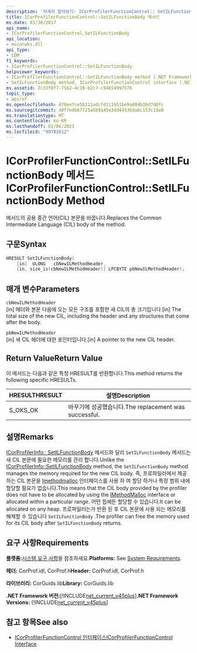 ```yaml
---
description: '자세히 알아보기: ICorProfilerFunctionControl:: SetILFunctionBody 메서드'
title: ICorProfilerFunctionControl::SetILFunctionBody 메서드
ms.date: 03/30/2017
api_name:
- ICorProfilerFunctionControl.SetILFunctionBody
api_location:
- mscorwks.dll
api_type:
- COM
f1_keywords:
- ICorProfilerFunctionControl::SetILFunctionBody
helpviewer_keywords:
- ICorProfilerFunctionControl::SetILFunctionBody method [.NET Framework profiling]
- SetILFunctionBody method, ICorProfilerFunctionControl interface [.NET Framework profiling]
ms.assetid: 2c33f0f7-75b2-4c19-b2c7-c94b54997576
topic_type:
- apiref
ms.openlocfilehash: 470eefce5b211adcfd111951be9a004b3bd7d8fc
ms.sourcegitcommit: ddf7edb67715a5b9a45e3dd44536dabc153c1de0
ms.translationtype: MT
ms.contentlocale: ko-KR
ms.lasthandoff: 02/06/2021
ms.locfileid: "99781612"
---
```

# <a name="icorprofilerfunctioncontrolsetilfunctionbody-method"></a><span data-ttu-id="5c41e-103">ICorProfilerFunctionControl::SetILFunctionBody 메서드</span><span class="sxs-lookup"><span data-stu-id="5c41e-103">ICorProfilerFunctionControl::SetILFunctionBody Method</span></span>

<span data-ttu-id="5c41e-104">메서드의 공용 중간 언어(CIL) 본문을 바꿉니다.</span><span class="sxs-lookup"><span data-stu-id="5c41e-104">Replaces the Common Intermediate Language (CIL) body of the method.</span></span>  
  
## <a name="syntax"></a><span data-ttu-id="5c41e-105">구문</span><span class="sxs-lookup"><span data-stu-id="5c41e-105">Syntax</span></span>  
  
```cpp  
HRESULT SetILFunctionBody(  
    [in]  ULONG   cbNewILMethodHeader,  
    [in, size_is(cbNewILMethodHeader)] LPCBYTE pbNewILMethodHeader);  
```  
  
## <a name="parameters"></a><span data-ttu-id="5c41e-106">매개 변수</span><span class="sxs-lookup"><span data-stu-id="5c41e-106">Parameters</span></span>  

 `cbNewILMethodHeader`  
 <span data-ttu-id="5c41e-107">[in] 헤더와 본문 다음에 오는 모든 구조를 포함한 새 CIL의 총 크기입니다.</span><span class="sxs-lookup"><span data-stu-id="5c41e-107">[in] The total size of the new CIL, including the header and any structures that come after the body.</span></span>  
  
 `pbNewILMethodHeader`  
 <span data-ttu-id="5c41e-108">[in] 새 CIL 헤더에 대한 포인터입니다.</span><span class="sxs-lookup"><span data-stu-id="5c41e-108">[in] A pointer to the new CIL header.</span></span>  
  
## <a name="return-value"></a><span data-ttu-id="5c41e-109">Return Value</span><span class="sxs-lookup"><span data-stu-id="5c41e-109">Return Value</span></span>  

 <span data-ttu-id="5c41e-110">이 메서드는 다음과 같은 특정 HRESULT를 반환합니다.</span><span class="sxs-lookup"><span data-stu-id="5c41e-110">This method returns the following specific HRESULTs.</span></span>  
  
|<span data-ttu-id="5c41e-111">HRESULT</span><span class="sxs-lookup"><span data-stu-id="5c41e-111">HRESULT</span></span>|<span data-ttu-id="5c41e-112">설명</span><span class="sxs-lookup"><span data-stu-id="5c41e-112">Description</span></span>|  
|-------------|-----------------|  
|<span data-ttu-id="5c41e-113">S_OK</span><span class="sxs-lookup"><span data-stu-id="5c41e-113">S_OK</span></span>|<span data-ttu-id="5c41e-114">바꾸기에 성공했습니다.</span><span class="sxs-lookup"><span data-stu-id="5c41e-114">The replacement was successful.</span></span>|  
  
## <a name="remarks"></a><span data-ttu-id="5c41e-115">설명</span><span class="sxs-lookup"><span data-stu-id="5c41e-115">Remarks</span></span>  

 <span data-ttu-id="5c41e-116">[ICorProfilerInfo:: SetILFunctionBody](icorprofilerinfo-setilfunctionbody-method.md) 메서드와 달리 `SetILFunctionBody` 메서드는 새 CIL 본문에 필요한 메모리를 관리 합니다.</span><span class="sxs-lookup"><span data-stu-id="5c41e-116">Unlike the [ICorProfilerInfo::SetILFunctionBody](icorprofilerinfo-setilfunctionbody-method.md) method, the `SetILFunctionBody` method manages the memory required for the new CIL body.</span></span> <span data-ttu-id="5c41e-117">즉, 프로파일러에서 제공 하는 CIL 본문을 [Imethodmalloc](imethodmalloc-interface.md) 인터페이스를 사용 하 여 할당 하거나 특정 범위 내에 할당할 필요가 없습니다.</span><span class="sxs-lookup"><span data-stu-id="5c41e-117">This means that the CIL body provided by the profiler does not have to be allocated by using the [IMethodMalloc](imethodmalloc-interface.md) interface or allocated within a particular range.</span></span> <span data-ttu-id="5c41e-118">어떤 힙에든 할당할 수 있습니다.</span><span class="sxs-lookup"><span data-stu-id="5c41e-118">It can be allocated on any heap.</span></span> <span data-ttu-id="5c41e-119">프로파일러는가 반환 된 후 CIL 본문에 사용 되는 메모리를 해제할 수 있습니다 `SetILFunctionBody` .</span><span class="sxs-lookup"><span data-stu-id="5c41e-119">The profiler can free the memory used for its CIL body after `SetILFunctionBody` returns.</span></span>  
  
## <a name="requirements"></a><span data-ttu-id="5c41e-120">요구 사항</span><span class="sxs-lookup"><span data-stu-id="5c41e-120">Requirements</span></span>  

 <span data-ttu-id="5c41e-121">**플랫폼:**[시스템 요구 사항](../../get-started/system-requirements.md)을 참조하세요.</span><span class="sxs-lookup"><span data-stu-id="5c41e-121">**Platforms:** See [System Requirements](../../get-started/system-requirements.md).</span></span>  
  
 <span data-ttu-id="5c41e-122">**헤더:** CorProf.idl, CorProf.h</span><span class="sxs-lookup"><span data-stu-id="5c41e-122">**Header:** CorProf.idl, CorProf.h</span></span>  
  
 <span data-ttu-id="5c41e-123">**라이브러리:** CorGuids.lib</span><span class="sxs-lookup"><span data-stu-id="5c41e-123">**Library:** CorGuids.lib</span></span>  
  
 <span data-ttu-id="5c41e-124">**.NET Framework 버전:**[!INCLUDE[net_current_v45plus](../../../../includes/net-current-v45plus-md.md)]</span><span class="sxs-lookup"><span data-stu-id="5c41e-124">**.NET Framework Versions:** [!INCLUDE[net_current_v45plus](../../../../includes/net-current-v45plus-md.md)]</span></span>  
  
## <a name="see-also"></a><span data-ttu-id="5c41e-125">참고 항목</span><span class="sxs-lookup"><span data-stu-id="5c41e-125">See also</span></span>

- [<span data-ttu-id="5c41e-126">ICorProfilerFunctionControl 인터페이스</span><span class="sxs-lookup"><span data-stu-id="5c41e-126">ICorProfilerFunctionControl Interface</span></span>](icorprofilerfunctioncontrol-interface.md)
